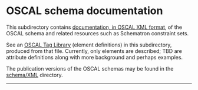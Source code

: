 # OSCAL schema documentation

This subdirectory contains [documentation, in OSCAL XML format](oscal-oscal.xml), of the OSCAL schema and related resources such as Schematron constraint sets.

See an [OSCAL Tag Library](oscal-tag-library.md) (element definitions) in this subdirectory, produced from that file. Currently, only elements are described; TBD are attribute definitions along with more background and perhaps examples.

The publication versions of the OSCAL schemas may be found in the [schema/XML](../../schema/XML) directory.

-----
